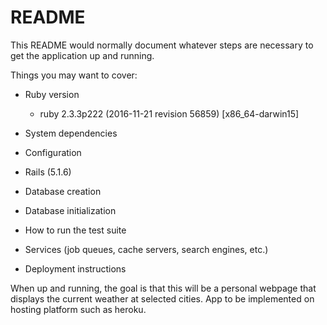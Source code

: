 # README

This README would normally document whatever steps are necessary to get the
application up and running.

Things you may want to cover:

* Ruby version
  - ruby 2.3.3p222 (2016-11-21 revision 56859) [x86_64-darwin15]
* System dependencies

* Configuration
 - Rails (5.1.6)

* Database creation

* Database initialization

* How to run the test suite

* Services (job queues, cache servers, search engines, etc.)

* Deployment instructions

When up and running, the goal is that this will be a personal webpage that displays the current weather at selected cities.
App to be implemented on hosting platform such as heroku.
